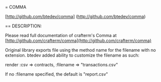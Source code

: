 = COMMA

[http://github.com/btedev/comma] (http://github.com/btedev/comma)

== DESCRIPTION:

Please read full documentation of crafterm's Comma at
[http://github.com/crafterm/comma](http://github.com/crafterm/comma)

Original library exports file using the method name for the filename with no extension. btedev added ability to customize the filename as such:

render :csv => contracts, :filename => "transactions.csv"

If no :filename specified, the default is "report.csv"
